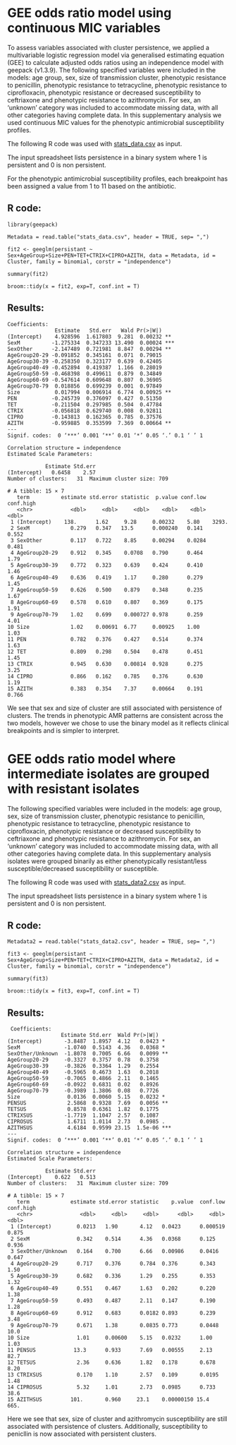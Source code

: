 # GEE odds ratio model using continuous MIC variables

To assess variables associated with cluster persistence, we applied a
multivariable logistic regression model via generalised estimating
equation (GEE) to calculate adjusted odds ratios using an independence
model with geepack (v1.3.9). The following specified variables were
included in the models: age group, sex, size of transmission cluster,
phenotypic resistance to penicillin, phenotypic resistance to
tetracycline, phenotypic resistance to ciprofloxacin, phenotypic
resistance or decreased susceptibility to ceftriaxone and phenotypic
resistance to azithromycin. For sex, an ‘unknown’ category was included
to accommodate missing data, with all other categories having complete
data. In this supplementary analysis we used continuous MIC values for
the phenotypic antimicrobial susceptibility profiles.

The following R code was used with
[stats_data.csv](https://github.com/mtaouk/Neisseria_gonorrhoeae_transmission_Australia/blob/main/Supplementary_analyses/Odds_ratio/stats_data.csv)
as input.

The input spreadsheet lists persistence in a binary system where 1 is
persistent and 0 is non persistent.

For the phenotypic antimicrobial susceptibility profiles, each
breakpoint has been assigned a value from 1 to 11 based on the
antibiotic.

## R code:

```         
library(geepack)

Metadata = read.table("stats_data.csv", header = TRUE, sep= ",")

fit2 <- geeglm(persistant ~ Sex+AgeGroup+Size+PEN+TET+CTRIX+CIPRO+AZITH, data = Metadata, id = Cluster, family = binomial, corstr = "independence") 

summary(fit2) 

broom::tidy(x = fit2, exp=T, conf.int = T)
```

## Results:

```         
Coefficients:
               Estimate   Std.err   Wald Pr(>|W|)    
(Intercept)    4.928596  1.617803  9.281  0.00232 ** 
SexM          -1.275334  0.347233 13.490  0.00024 ***
SexOther      -2.147489  0.721981  8.847  0.00294 ** 
AgeGroup20-29 -0.091852  0.345161  0.071  0.79015    
AgeGroup30-39 -0.258350  0.323177  0.639  0.42405    
AgeGroup40-49 -0.452894  0.419387  1.166  0.28019    
AgeGroup50-59 -0.468398  0.499611  0.879  0.34849    
AgeGroup60-69 -0.547614  0.609648  0.807  0.36905    
AgeGroup70-79  0.018856  0.699239  0.001  0.97849    
Size           0.017994  0.006914  6.774  0.00925 ** 
PEN           -0.245739  0.376097  0.427  0.51350    
TET           -0.211504  0.297985  0.504  0.47784    
CTRIX         -0.056818  0.629740  0.008  0.92811    
CIPRO         -0.143813  0.162365  0.785  0.37576    
AZITH         -0.959885  0.353599  7.369  0.00664 ** 
---
Signif. codes:  0 ‘***’ 0.001 ‘**’ 0.01 ‘*’ 0.05 ‘.’ 0.1 ‘ ’ 1

Correlation structure = independence 
Estimated Scale Parameters:

            Estimate Std.err
(Intercept)   0.6458    2.57
Number of clusters:   31  Maximum cluster size: 709
```

```         
# A tibble: 15 × 7
   term          estimate std.error statistic  p.value conf.low conf.high
   <chr>            <dbl>     <dbl>     <dbl>    <dbl>    <dbl>     <dbl>
 1 (Intercept)    138.      1.62     9.28     0.00232    5.80    3293.   
 2 SexM             0.279   0.347   13.5      0.000240   0.141      0.552
 3 SexOther         0.117   0.722    8.85     0.00294    0.0284     0.481
 4 AgeGroup20-29    0.912   0.345    0.0708   0.790      0.464      1.79 
 5 AgeGroup30-39    0.772   0.323    0.639    0.424      0.410      1.46 
 6 AgeGroup40-49    0.636   0.419    1.17     0.280      0.279      1.45 
 7 AgeGroup50-59    0.626   0.500    0.879    0.348      0.235      1.67 
 8 AgeGroup60-69    0.578   0.610    0.807    0.369      0.175      1.91 
 9 AgeGroup70-79    1.02    0.699    0.000727 0.978      0.259      4.01 
10 Size             1.02    0.00691  6.77     0.00925    1.00       1.03 
11 PEN              0.782   0.376    0.427    0.514      0.374      1.63 
12 TET              0.809   0.298    0.504    0.478      0.451      1.45 
13 CTRIX            0.945   0.630    0.00814  0.928      0.275      3.25 
14 CIPRO            0.866   0.162    0.785    0.376      0.630      1.19 
15 AZITH            0.383   0.354    7.37     0.00664    0.191      0.766
```

We see that sex and size of cluster are still associated with
persistence of clusters. The trends in phenotypic AMR patterns are
consistent across the two models, however we chose to use the binary
model as it reflects clinical breakpoints and is simpler to interpret.

# GEE odds ratio model where intermediate isolates are grouped with resistant isolates

The following specified variables were included in the models: age
group, sex, size of transmission cluster, phenotypic resistance to
penicillin, phenotypic resistance to tetracycline, phenotypic resistance
to ciprofloxacin, phenotypic resistance or decreased susceptibility to
ceftriaxone and phenotypic resistance to azithromycin. For sex, an
‘unknown’ category was included to accommodate missing data, with all
other categories having complete data. In this supplementary analysis
isolates were grouped binarily as either phenotypically resistant/less
susceptible/decreased susceptibility or susceptible.

The following R code was used with
[stats_data2.csv](https://github.com/mtaouk/Neisseria_gonorrhoeae_transmission_Australia/blob/main/Supplementary_analyses/Odds_ratio/stats_data2.csv)
as input.

The input spreadsheet lists persistence in a binary system where 1 is
persistent and 0 is non persistent.

## R code:

```         
Metadata2 = read.table("stats_data2.csv", header = TRUE, sep= ",")

fit3 <- geeglm(persistant ~ Sex+AgeGroup+Size+PEN+TET+CTRIX+CIPRO+AZITH, data = Metadata2, id = Cluster, family = binomial, corstr = "independence") 

summary(fit3) 

broom::tidy(x = fit3, exp=T, conf.int = T)
```

## Results:

```         
 Coefficients:
                 Estimate Std.err  Wald Pr(>|W|)    
(Intercept)       -3.8487  1.8957  4.12   0.0423 *  
SexM              -1.0740  0.5143  4.36   0.0368 *  
SexOther/Unknown  -1.8078  0.7005  6.66   0.0099 ** 
AgeGroup20-29     -0.3327  0.3757  0.78   0.3758    
AgeGroup30-39     -0.3826  0.3364  1.29   0.2554    
AgeGroup40-49     -0.5965  0.4673  1.63   0.2018    
AgeGroup50-59     -0.7065  0.4866  2.11   0.1465    
AgeGroup60-69     -0.0922  0.6831  0.02   0.8926    
AgeGroup70-79     -0.3989  1.3806  0.08   0.7726    
Size               0.0136  0.0060  5.15   0.0232 *  
PENSUS             2.5868  0.9328  7.69   0.0056 ** 
TETSUS             0.8578  0.6361  1.82   0.1775    
CTRIXSUS          -1.7719  1.1047  2.57   0.1087    
CIPROSUS           1.6711  1.0114  2.73   0.0985 .  
AZITHSUS           4.6184  0.9599 23.15  1.5e-06 ***
---
Signif. codes:  0 ‘***’ 0.001 ‘**’ 0.01 ‘*’ 0.05 ‘.’ 0.1 ‘ ’ 1

Correlation structure = independence 
Estimated Scale Parameters:

            Estimate Std.err
(Intercept)    0.622   0.513
Number of clusters:   31  Maximum cluster size: 709 
```

```         
# A tibble: 15 × 7
   term             estimate std.error statistic    p.value  conf.low conf.high
   <chr>               <dbl>     <dbl>     <dbl>      <dbl>     <dbl>     <dbl>
 1 (Intercept)        0.0213   1.90       4.12   0.0423      0.000519     0.875
 2 SexM               0.342    0.514      4.36   0.0368      0.125        0.936
 3 SexOther/Unknown   0.164    0.700      6.66   0.00986     0.0416       0.647
 4 AgeGroup20-29      0.717    0.376      0.784  0.376       0.343        1.50 
 5 AgeGroup30-39      0.682    0.336      1.29   0.255       0.353        1.32 
 6 AgeGroup40-49      0.551    0.467      1.63   0.202       0.220        1.38 
 7 AgeGroup50-59      0.493    0.487      2.11   0.147       0.190        1.28 
 8 AgeGroup60-69      0.912    0.683      0.0182 0.893       0.239        3.48 
 9 AgeGroup70-79      0.671    1.38       0.0835 0.773       0.0448      10.0  
10 Size               1.01     0.00600    5.15   0.0232      1.00         1.03 
11 PENSUS            13.3      0.933      7.69   0.00555     2.13        82.7  
12 TETSUS             2.36     0.636      1.82   0.178       0.678        8.20 
13 CTRIXSUS           0.170    1.10       2.57   0.109       0.0195       1.48 
14 CIPROSUS           5.32     1.01       2.73   0.0985      0.733       38.6  
15 AZITHSUS         101.       0.960     23.1    0.00000150 15.4        665.   
```

Here we see that sex, size of cluster and azithromycin susceptibility
are still associated with persistence of clusters. Additionally,
susceptibility to penicllin is now associated with persistent clusters.
